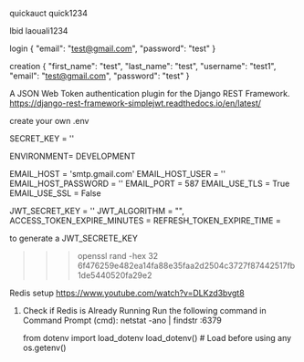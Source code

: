 quickauct
quick1234

lbid
laouali1234

login
{
"email": "test@gmail.com",
"password": "test"
}

creation
{
"first_name": "test",
"last_name": "test",
"username": "test1",
"email": "test@gmail.com",
"password": "test"
}

A JSON Web Token authentication plugin for the Django REST Framework.
https://django-rest-framework-simplejwt.readthedocs.io/en/latest/

create your own .env

SECRET_KEY = ''

ENVIRONMENT= DEVELOPMENT

EMAIL_HOST = 'smtp.gmail.com'
EMAIL_HOST_USER = ''
EMAIL_HOST_PASSWORD = ''
EMAIL_PORT = 587
EMAIL_USE_TLS = True
EMAIL_USE_SSL = False

JWT_SECRET_KEY = ''
JWT_ALGORITHM = "",
ACCESS_TOKEN_EXPIRE_MINUTES =
REFRESH_TOKEN_EXPIRE_TIME =

to generate a JWT_SECRETE_KEY

> > > openssl rand -hex 32
> > > 6f476259e482ea14fa88e35faa2d2504c3727f87442517fb1de5440520fa29e2

Redis setup
https://www.youtube.com/watch?v=DLKzd3bvgt8

1. Check if Redis is Already Running
   Run the following command in Command Prompt (cmd):
   netstat -ano | findstr :6379

   from dotenv import load_dotenv
   load_dotenv() # Load before using any os.getenv()
